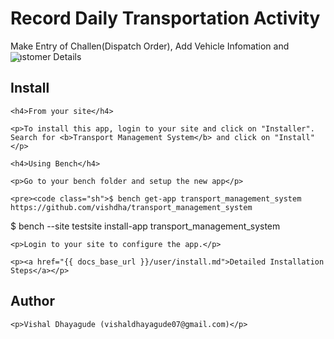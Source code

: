 <!-- title: Transport Management System: Documentation -->
<!-- no-breadcrumbs -->

<div class="jumbotron">
  <h1> Record Daily Transportation Activity</h1>
  <p>Make Entry of Challen(Dispatch Order), Add Vehicle Infomation and Customer Details</p>
</div>

<div class="section" style="padding-top: 0px; margin-top: -30px;">
    <div class="fake-browser-frame">
    	<img class="img-responsive browser-image feature-image"
            src="{{ docs_base_url }}/assets/img/home.png">
    </div>
</div>




<div class="section" id="install">
    <h2>Install</h2>

    <h4>From your site</h4>

    <p>To install this app, login to your site and click on "Installer". Search for <b>Transport Management System</b> and click on "Install"</p>

    <h4>Using Bench</h4>

    <p>Go to your bench folder and setup the new app</p>

    <pre><code class="sh">$ bench get-app transport_management_system https://github.com/vishdha/transport_management_system
$ bench --site testsite install-app transport_management_system</code></pre>

    <p>Login to your site to configure the app.</p>

    <p><a href="{{ docs_base_url }}/user/install.md">Detailed Installation Steps</a></p>
</div>

<div class="section">
    <h2>Author</h2>

    <p>Vishal Dhayagude (vishaldhayagude07@gmail.com)</p>
</div>


<!-- autodoc -->
<!-- jinja -->